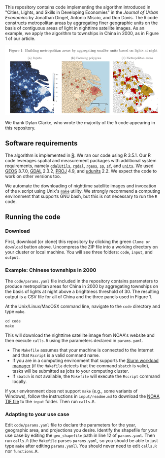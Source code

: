 
This repository contains code implementing the algorithm introduced in "Cities, Lights, and Skills in Developing Economies" in the _Journal of Urban Economics_ by Jonathan Dingel, Antonio Miscio, and Don Davis.
The `R` code constructs metropolitan areas by aggregating finer geographic units on the basis of contiguous areas of light in nighttime satellite images.
As an example, we apply the algorithm to townships in China in 2000, as in Figure 1 of our article.

![Figure 1 from Dingel Miscio Davis (2019)](DingelMiscioDavis_figure1_crop.png)

We thank Dylan Clarke, who wrote the majority of the `R` code appearing in this repository.


## Software requirements

The algorithm is implemented in [R](https://cran.r-project.org/).
We ran our code using R 3.5.1.
Our R code leverages spatial and measurement packages with additional system requirements, namely [`gdalUtils`](https://cran.r-project.org/web/packages/gdalUtils/index.html), [`rgdal`](https://cran.r-project.org/web/packages/rgdal/index.html), [`rgeos`](https://cran.r-project.org/web/packages/rgeos/index.html), [`sp`](https://cran.r-project.org/web/packages/units/index.html), [`sf`](https://cran.r-project.org/web/packages/sf/index.html), and [`units`](https://cran.r-project.org/web/packages/units/index.html).
We used [GEOS](https://trac.osgeo.org/geos/) 3.7.0, [GDAL](https://www.gdal.org/usergroup0.html) 2.3.2, [PROJ](https://proj4.org/download.html) 4.9, and [udunits](https://www.unidata.ucar.edu/software/udunits/udunits-current/doc/udunits/udunits2.html) 2.2.
We expect the code to work on other versions too.

We automate the downloading of nighttime satellite images and invocation of the `R` script using Unix's [`make`](http://swcarpentry.github.io/make-novice/) utility.
We strongly recommend a computing environment that supports GNU bash,
but this is not necessary to run the `R` code.

## Running the code

### Download

First, download (or clone) this repository by clicking the green `Clone or download` button above.
Uncompress the ZIP file into a working directory on your cluster or local machine.
You will see three folders: `code`, `input`, and `output`.

### Example: Chinese townships in 2000

The `code/params.yaml` file included in the repository contains parameters to produce metropolitan areas for China in 2000 by aggregating townships on the basis of lights at night above a brightness threshold of 30.
The resulting output is a CSV file for all of China and the three panels used in Figure 1.

At the Unix/Linux/MacOSX command line, navigate to the `code` directory and type `make`.
```
cd code
make
```
This will download the nighttime satellite image from NOAA's website and then execute `calls.R` using the parameters declared in `params.yaml`.
* The `Makefile` assumes that your machine is connected to the Internet and that `Rscript` is a valid command name.
* If you are in a computing environment that supports the [Slurm workload manager](https://slurm.schedmd.com/) (if the `Makefile` detects that the command `sbatch` is valid), tasks will be submitted as jobs to your computing cluster.
* If `sbatch` is not available, the `Makefile` will execute the `Rscript` command locally.

If your environment does not support `make` (e.g., some variants of Windows), follow the instructions in `input/readme.md` to download the [NOAA TIF file](https://ngdc.noaa.gov/eog/data/web_data/v4composites/F152000.v4.tar) to the `input` folder.
Then run `calls.R`.

### Adapting to your use case

Edit `code/params.yaml` file to declare the parameters for the year, geographic area, and projections you desire.
Identify the shapefile for your use case by editing the `geo_shapefile` path in line 12 of `params.yaml`.
Then run `calls.R` (the `Makefile` parses `params.yaml`, so you should be able to just type `make` after editing `params.yaml`).
You should never need to edit `calls.R` nor `functions.R`.
